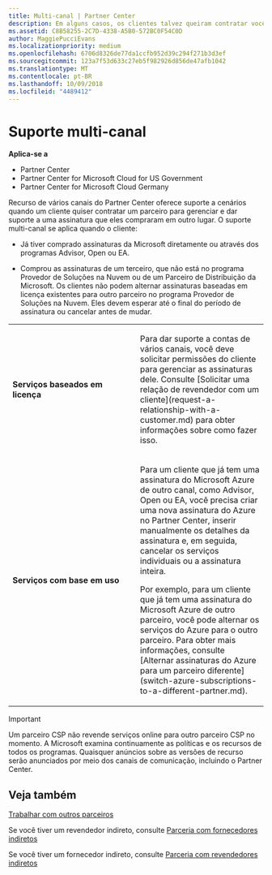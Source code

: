 ```yaml
---
title: Multi-canal | Partner Center
description: Em alguns casos, os clientes talvez queiram contratar você para provisionar e dar suporte a uma assinatura que eles compraram em outro lugar.
ms.assetid: C8B58255-2C7D-4338-A5B0-572BC0F54C0D
author: MaggiePucciEvans
ms.localizationpriority: medium
ms.openlocfilehash: 6706d8326de77da1ccfb952d39c294f271b3d3ef
ms.sourcegitcommit: 123a7f53d633c27eb5f982926d856de47afb1042
ms.translationtype: MT
ms.contentlocale: pt-BR
ms.lasthandoff: 10/09/2018
ms.locfileid: "4489412"
---
```

# <a name="multi-channel-support"></a>Suporte multi-canal

**Aplica-se a**

-  Partner Center
-  Partner Center for Microsoft Cloud for US Government
-  Partner Center for Microsoft Cloud Germany

Recurso de vários canais do Partner Center oferece suporte a cenários quando um cliente quiser contratar um parceiro para gerenciar e dar suporte a uma assinatura que eles compraram em outro lugar. O suporte multi-canal se aplica quando o cliente:

-   Já tiver comprado assinaturas da Microsoft diretamente ou através dos programas Advisor, Open ou EA.

-   Comprou as assinaturas de um terceiro, que não está no programa Provedor de Soluções na Nuvem ou de um Parceiro de Distribuição da Microsoft. Os clientes não podem alternar assinaturas baseadas em licença existentes para outro parceiro no programa Provedor de Soluções na Nuvem. Eles devem esperar até o final do período de assinatura ou cancelar antes de mudar.


<table>
<colgroup>
<col width="50%" />
<col width="50%" />
</colgroup>
<tbody>
<tr class="odd">
<td><p><strong>Serviços baseados em licença</strong></p></td>
<td><p>Para dar suporte a contas de vários canais, você deve solicitar permissões do cliente para gerenciar as assinaturas dele. Consulte [Solicitar uma relação de revendedor com um cliente](request-a-relationship-with-a-customer.md) para obter informações sobre como fazer isso.</p></td>
</tr>
<tr class="even">
<td><p><strong>Serviços com base em uso</strong></p></td>
<td>
<p>Para um cliente que já tem uma assinatura do Microsoft Azure de outro canal, como Advisor, Open ou EA, você precisa criar uma nova assinatura do Azure no Partner Center, inserir manualmente os detalhes da assinatura e, em seguida, cancelar os serviços individuais ou a assinatura inteira.</p>
<p>Por exemplo, para um cliente que já tem uma assinatura do Microsoft Azure de outro parceiro, você pode alternar os serviços do Azure para o outro parceiro. Para obter mais informações, consulte [Alternar assinaturas do Azure para um parceiro diferente](switch-azure-subscriptions-to-a-different-partner.md).</p>
</td>
</tr>
</tbody>
</table>

> [!IMPORTANT]  
> Um parceiro CSP não revende serviços online para outro parceiro CSP no momento. A Microsoft examina continuamente as políticas e os recursos de todos os programas. Quaisquer anúncios sobre as versões de recurso serão anunciados por meio dos canais de comunicação, incluindo o Partner Center. 

## <a name="see-also"></a>Veja também

[Trabalhar com outros parceiros](work-with-other-partners.md)

Se você tiver um revendedor indireto, consulte [Parceria com fornecedores indiretos](indirect-reseller-tasks-in-partner-center.md)

Se você tiver um fornecedor indireto, consulte [Parceria com revendedores indiretos](indirect-provider-tasks-in-partner-center.md) 

 

 



